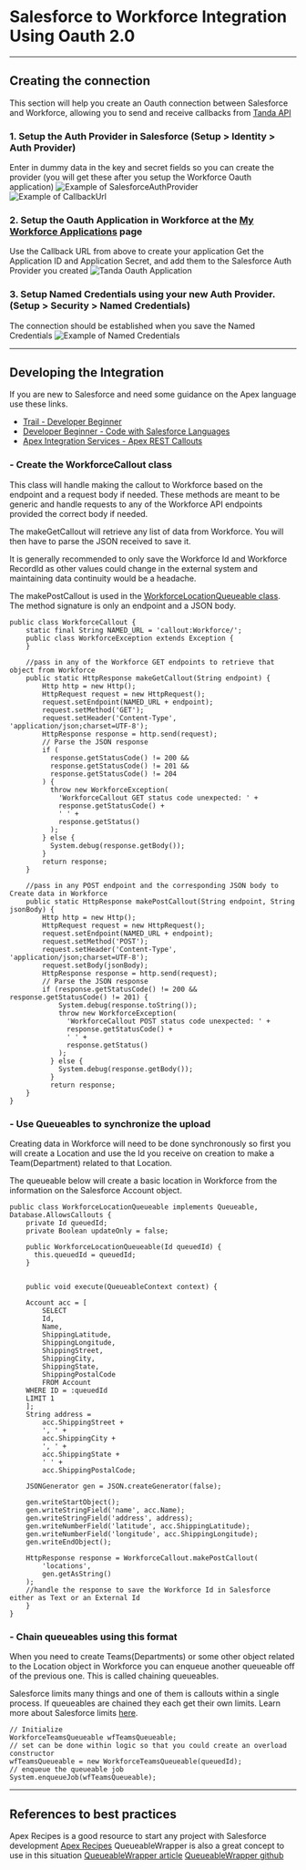 # Salesforce to Workforce Integration Using Oauth 2.0

---

## Creating the connection

This section will help you create an Oauth connection between Salesforce and Workforce, allowing you to send and receive callbacks from [Tanda API](https://my.tanda.co/api/v2/documentation)

### 1. Setup the Auth Provider in Salesforce (Setup > Identity > Auth Provider)

Enter in dummy data in the key and secret fields so you can create the provider (you will get these after you setup the Workforce Oauth application)
    ![Example of SalesforceAuthProvider](assets/SalesforceAuthProviderExample.png)
    ![Example of CallbackUrl](assets/SalesforceCallbackExample.png)

### 2. Setup the Oauth Application in Workforce at the [My Workforce Applications](https://my.workforce.com/api/oauth/applications) page

Use the Callback URL from above to create your application
Get the Application ID and Application Secret, and add them to the Salesforce Auth Provider you created
    ![Tanda Oauth Application](assets/TandaOauthApplicationExample.png)

### 3. Setup Named Credentials using your new Auth Provider.(Setup > Security > Named Credentials)

The connection should be established when you save the Named Credentials
    ![Example of Named Credentials](assets/SalesforceNamedCredentialsExample.png)

---

## Developing the Integration

If you are new to Salesforce and need some guidance on the Apex language use these links.

- [Trail - Developer Beginner](https://trailhead.salesforce.com/en/content/learn/trails/force_com_dev_beginner)
- [Developer Beginner - Code with Salesforce Languages](https://trailhead.salesforce.com/en/content/learn/modules/platform_dev_basics/platform_dev_basics_code?trail_id=force_com_dev_beginner)
- [Apex Integration Services - Apex REST Callouts](https://trailhead.salesforce.com/en/content/learn/modules/apex_integration_services/apex_integration_rest_callouts)

### - Create the WorkforceCallout class

  This class will handle making the callout to Workforce based on the endpoint and a request body if needed. These methods are meant to be generic and handle requests to any of the Workforce API endpoints provided the correct body if needed.
  
  The makeGetCallout will retrieve any list of data from Workforce. You will then have to parse the JSON received to save it.
  
  It is generally recommended to only save the Workforce Id and Workforce RecordId as other values could change in the external system and maintaining data continuity would be a headache.
  
  The makePostCallout is used in the [WorkforceLocationQueueable class](#-use-queueables-to-synchronize-the-upload). The method signature is only an endpoint and a JSON body.

```APEX
public class WorkforceCallout {
    static final String NAMED_URL = 'callout:Workforce/';
    public class WorkforceException extends Exception {
    }
 
    //pass in any of the Workforce GET endpoints to retrieve that object from Workforce
    public static HttpResponse makeGetCallout(String endpoint) {
        Http http = new Http();
        HttpRequest request = new HttpRequest();
        request.setEndpoint(NAMED_URL + endpoint);
        request.setMethod('GET');
        request.setHeader('Content-Type', 'application/json;charset=UTF-8');
        HttpResponse response = http.send(request);
        // Parse the JSON response
        if (
          response.getStatusCode() != 200 &&
          response.getStatusCode() != 201 &&
          response.getStatusCode() != 204
        ) {
          throw new WorkforceException(
            'WorkforceCallout GET status code unexpected: ' +
            response.getStatusCode() +
            ' ' +
            response.getStatus()
          );
        } else {
          System.debug(response.getBody());
        }
        return response;
    }
 
    //pass in any POST endpoint and the corresponding JSON body to Create data in Workforce
    public static HttpResponse makePostCallout(String endpoint, String jsonBody) {
        Http http = new Http();
        HttpRequest request = new HttpRequest();
        request.setEndpoint(NAMED_URL + endpoint);
        request.setMethod('POST');
        request.setHeader('Content-Type', 'application/json;charset=UTF-8');
        request.setBody(jsonBody);
        HttpResponse response = http.send(request);
        // Parse the JSON response
        if (response.getStatusCode() != 200 && response.getStatusCode() != 201) {
            System.debug(response.toString());
            throw new WorkforceException(
              'WorkforceCallout POST status code unexpected: ' +
              response.getStatusCode() +
              ' ' +
              response.getStatus()
            );
          } else {
            System.debug(response.getBody());
          }
          return response;
    }
}
```

### - Use Queueables to synchronize the upload

  Creating data in Workforce will need to be done synchronously so first you will create a Location and use the Id you receive on creation to make a Team(Department) related to that Location.

  The queueable below will create a basic location in Workforce from the information on the Salesforce Account object.

```APEX
public class WorkforceLocationQueueable implements Queueable, Database.AllowsCallouts {
    private Id queuedId;
    private Boolean updateOnly = false;
 
    public WorkforceLocationQueueable(Id queuedId) {
      this.queuedId = queuedId;
    }
 
   
    public void execute(QueueableContext context) {
 
    Account acc = [
        SELECT
        Id,
        Name,
        ShippingLatitude,
        ShippingLongitude,
        ShippingStreet,
        ShippingCity,
        ShippingState,
        ShippingPostalCode
        FROM Account
    WHERE ID = :queuedId
    LIMIT 1
    ];
    String address =
        acc.ShippingStreet +
        ', ' +
        acc.ShippingCity +
        ', ' +
        acc.ShippingState +
        ' ' +
        acc.ShippingPostalCode;
 
    JSONGenerator gen = JSON.createGenerator(false);
 
    gen.writeStartObject();
    gen.writeStringField('name', acc.Name);
    gen.writeStringField('address', address);
    gen.writeNumberField('latitude', acc.ShippingLatitude);
    gen.writeNumberField('longitude', acc.ShippingLongitude);
    gen.writeEndObject();
 
    HttpResponse response = WorkforceCallout.makePostCallout(
        'locations',
        gen.getAsString()
    );
    //handle the response to save the Workforce Id in Salesforce either as Text or an External Id
    }
}
```

### - Chain queueables using this format

  When you need to create Teams(Departments) or some other object related to the Location object in Workforce you can enqueue another queueable off of the previous one. This is called chaining queueables.

  Salesforce limits many things and one of them is callouts within a single process. If queueables are chained they each get their own limits. Learn more about Salesforce limits [here](https://developer.salesforce.com/docs/atlas.en-us.234.0.apexcode.meta/apexcode/apex_gov_limits.htm).

```APEX
// Initialize
WorkforceTeamsQueueable wfTeamsQueueable;
// set can be done within logic so that you could create an overload constructor
wfTeamsQueueable = new WorkforceTeamsQueueable(queuedId);
// enqueue the queueable job
System.enqueueJob(wfTeamsQueueable);
```

---

## References to best practices

Apex Recipes is a good resource to start any project with Salesforce development
[Apex Recipes](https://github.com/trailheadapps/apex-recipes)
QueueableWrapper is also a great concept to use in this situation
[QueueableWrapper article](https://medium.com/noltic/apex-queueable-and-easy-chaining-34838eaa718a)
[QueueableWrapper github](https://github.com/ytiq/apex-queueable-wrapper)
